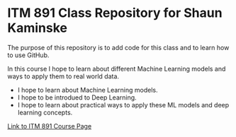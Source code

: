# ITM 891 Class Repository for Shaun Kaminske
The purpose of this repository is to add code for this class and to learn how to use GitHub.

In this course I hope to learn about different Machine Learning models and ways to apply them to real world data.

* I hope to learn about Machine Learning models.
* I hope to be introdued to Deep Learning.
* I hope to learn about practical ways to apply these ML models and deep learning concepts. 

[Link to ITM 891 Course Page](https://d2l.msu.edu/d2l/home/1656899)

 
